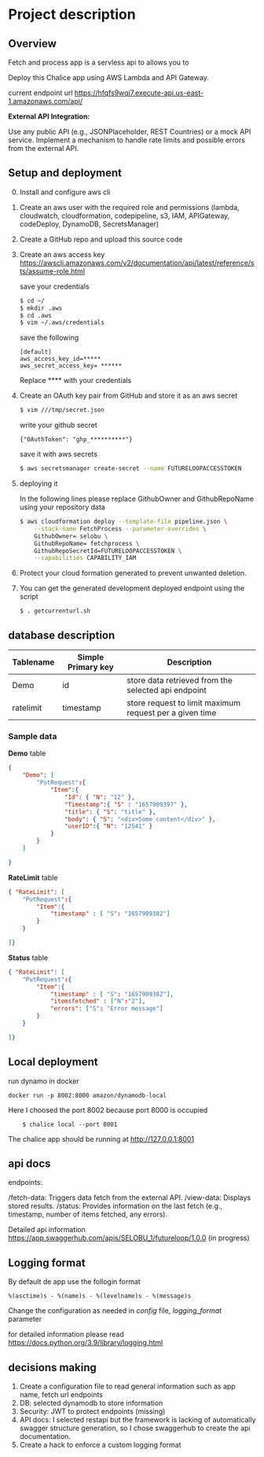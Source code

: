 # Project description

## Overview

Fetch and process app is a servless api to allows you to

Deploy this Chalice app using AWS Lambda and API Gateway.

current endpoint url https://hfqfs9wqj7.execute-api.us-east-1.amazonaws.com/api/

**External API Integration:**

Use any public API (e.g., JSONPlaceholder, REST Countries) or a mock API service.
Implement a mechanism to handle rate limits and possible errors from the external API.

## Setup and deployment

0. Install and configure aws cli
1. Create an aws user with the required role and permissions (lambda, cloudwatch, cloudformation, codepipeline, s3, IAM, APIGateway, codeDeploy, DynamoDB, SecretsManager)
2. Create a GitHub repo and upload this source code
3. Create an aws access key https://awscli.amazonaws.com/v2/documentation/api/latest/reference/sts/assume-role.html

    save your credentials

    ```bash
    $ cd ~/
    $ mkdir .aws
    $ cd .aws
    $ vim ~/.aws/credentials
    ```

    save the following

    ```
    [default]
    aws_access_key_id=*****
    aws_secret_access_key= ******
    ```

    Replace **** with your credentials

4. Create an OAuth key pair from GitHub and store it as an aws secret

    ``` bash 
    $ vim ///tmp/secret.json 
    ```

    write your github secret
    ```
    {"OAuthToken": "ghp_**********"}
    ```

    save it with aws secrets

    ``` bash
    $ aws secretsmanager create-secret --name FUTURELOOPACCESSTOKEN         --description "Token for Github Repo Access" --secret-string file:///tmp/secret.json
    ```

5. deploying it 

    In the following lines please replace GithubOwner and GithubRepoName using your repository data

    ``` bash
    $ aws cloudformation deploy --template-file pipeline.json \
        --stack-name FetchProcess --parameter-overrides \
        GithubOwner= selobu \
        GithubRepoName= fetchprocess \
        GithubRepoSecretId=FUTURELOOPACCESSTOKEN \
        --capabilities CAPABILITY_IAM
    ```

6. Protect your cloud formation generated to prevent unwanted deletion.

7. You can get the generated development deployed endpoint using the script 

    ```
    $ . getcurrenturl.sh
    ```

## database description

Tablename | Simple  Primary key | Description
---|---|---
Demo | id | store data retrieved from the selected api endpoint
ratelimit | timestamp | store request to limit maximum request per a given time


### Sample data

**Demo** table

``` JSON
{
    "Demo": [
        "PutRequest":{
            "Item":{
                "Id": { "N": "12" },
                "Timestamp":{ "S" : "1657909397" },
                "title": { "S": "title" },
                "body": { "S": "<div>Some content</div>" },
                "userID":{ "N": "12541" }
            }
        }
    ]

}
```

**RateLimit** table

``` JSON
{ "RateLimit": [
    "PutRequest":{
        "Item":{
            "timestamp" : [ "S": "1657909382"]
        }
    }

]}

```

**Status** table

``` JSON
{ "RateLimit": [
    "PutRequest":{
        "Item":{
            "timestamp" : [ "S": "1657909382"],
            "itemsfetched" : ["N":"2"],
            "errors": ["S": "Error message"]
        }
    }

]}

```


## Local deployment

run dynamo in docker

```
docker run -p 8002:8000 amazon/dynamodb-local
```

Here I choosed the port 8002 because port 8000 is occupied


```
    $ chalice local --port 8001
```

The chalice app should be running at http://127.0.0.1:8001


## api docs

endpoints:


/fetch-data: Triggers data fetch from the external API.
/view-data: Displays stored results.
/status: Provides information on the last fetch (e.g., timestamp, number of items fetched, any errors).

Detailed api information https://app.swaggerhub.com/apis/SELOBU_1/futureloop/1.0.0  (in progress)

## Logging format

By default de app use the follogin format

` %(asctime)s - %(name)s - %(levelname)s - %(message)s `

Change the configuration as needed in *config* file, *logging_format* parameter

for detailed information please read https://docs.python.org/3.9/library/logging.html


## decisions making

1. Create a configuration file to read general information such as app name, fetch url endpoints
2. DB: selected dynamodb to store information
3. Security: JWT to protect endpoints (missing)
4. API docs: I selected restapi but the framework is lacking of automatically swagger structure generation, so I chose swaggerhub to create the api documentation.
5. Create a hack to enforce a custom logging format
